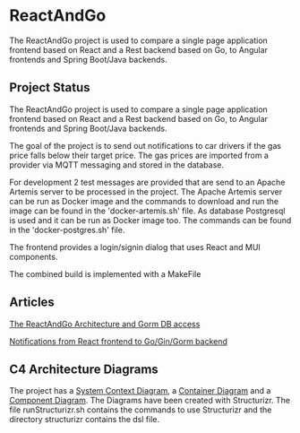 # ReactAndGo

The ReactAndGo project is used to compare a single page application frontend based on React and a Rest backend based on Go, to Angular frontends and Spring Boot/Java backends. 

## Project Status

The ReactAndGo project is used to compare a single page application frontend based on React and a Rest backend based on Go, to Angular frontends and Spring Boot/Java backends. 

The goal of the project is to send out notifications to car drivers if the gas price falls below their target price. The gas prices are imported from a provider via MQTT messaging and stored in the database. 

For development 2 test messages are provided that are send to an Apache Artemis server to be processed in the project. The Apache Artemis server can be run as Docker image and the commands to download and run the image can be found in the 'docker-artemis.sh' file. As database Postgresql is used and it can be run as Docker image too. The commands can be found in the 'docker-postgres.sh' file.

The frontend provides a login/signin dialog that uses React and MUI components.

The combined build is implemented with a MakeFile

## Articles
[The ReactAndGo Architecture and Gorm DB access](https://angular2guy.wordpress.com/2023/02/26/the-reactandgo-architecture-and-gorm-db-access/)

[Notifications from React frontend to Go/Gin/Gorm backend](https://angular2guy.wordpress.com/2023/03/09/notifications-from-react-frontend-to-go-gin-gorm-backend/)

## C4 Architecture Diagrams
The project has a [System Context Diagram](structurizr/diagrams/structurizr-1-SystemContext.svg), a [Container Diagram](structurizr/diagrams/structurizr-1-Containers.svg) and a [Component Diagram](structurizr/diagrams/structurizr-1-Components.svg). The Diagrams have been created with Structurizr. The file runStructurizr.sh contains the commands to use Structurizr and the directory structurizr contains the dsl file.